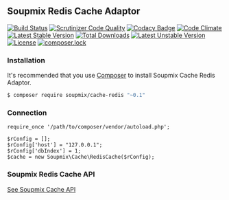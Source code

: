 ## Soupmix Redis Cache Adaptor

[![Build Status](https://travis-ci.org/soupmix/cache-redis.svg?branch=master)](https://travis-ci.org/soupmix/cache-redis) [![Scrutinizer Code Quality](https://scrutinizer-ci.com/g/soupmix/cache-redis/badges/quality-score.png?b=master)](https://scrutinizer-ci.com/g/soupmix/cache-redis/?branch=master) [![Codacy Badge](https://api.codacy.com/project/badge/Grade/f2fd85aaddc44793bfc25020802ee5f2)](https://www.codacy.com/app/mehmet/cache-redis?utm_source=github.com&amp;utm_medium=referral&amp;utm_content=soupmix/cache-redis&amp;utm_campaign=Badge_Grade) [![Code Climate](https://codeclimate.com/github/soupmix/cache-redis/badges/gpa.svg)](https://codeclimate.com/github/soupmix/cache-redis) 
[![Latest Stable Version](https://poser.pugx.org/soupmix/cache-redis/v/stable)](https://packagist.org/packages/soupmix/cache-redis) [![Total Downloads](https://poser.pugx.org/soupmix/cache-redis/downloads)](https://packagist.org/packages/soupmix/cache-redis) [![Latest Unstable Version](https://poser.pugx.org/soupmix/cache-redis/v/unstable)](https://packagist.org/packages/soupmix/cache-redis) [![License](https://poser.pugx.org/soupmix/cache-redis/license)](https://packagist.org/packages/soupmix/cache-redis) [![composer.lock](https://poser.pugx.org/soupmix/cache-redis/composerlock)](https://packagist.org/packages/soupmix/cache-redis)

### Installation

It's recommended that you use [Composer](https://getcomposer.org/) to install Soupmix Cache Redis Adaptor.

```bash
$ composer require soupmix/cache-redis "~0.1"
```

### Connection
```
require_once '/path/to/composer/vendor/autoload.php';

$rConfig = [];
$rConfig['host'] = "127.0.0.1";
$rConfig['dbIndex'] = 1;
$cache = new Soupmix\Cache\RedisCache($rConfig);
```

### Soupmix Redis Cache API

[See Soupmix Cache API](https://github.com/soupmix/cache-base/blob/master/README.md)
